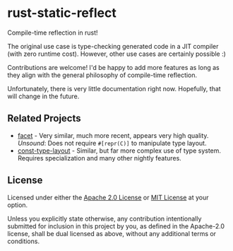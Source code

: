 rust-static-reflect
====================
Compile-time reflection in rust!

The original use case is type-checking generated code in a JIT compiler (with zero runtime cost).
However, other use cases are certainly possible :)

Contributions are welcome!
I'd be happy to add more features as long as they align with the general philosophy
of compile-time reflection.

Unfortunately, there is very little documentation right now.
Hopefully, that will change in the future.

## Related Projects
- [facet](https://github.com/facet-rs/facet) - Very similar, much more recent, appears very high quality. *Unsound*: Does not require `#[repr(C)]` to manipulate type layout.
- [const-type-layout](https://github.com/juntyr/const-type-layout) - Similar, but far more complex use of type system. Requires specialization and many other nightly features.

## License
Licensed under either the [Apache 2.0 License](./LICENSE-APACHE.txt) or [MIT License](./LICENSE-MIT.txt) at your option.

Unless you explicitly state otherwise, any contribution intentionally submitted for inclusion in this project by you, as defined in the Apache-2.0 license, shall be dual licensed as above, without any additional terms or conditions.
